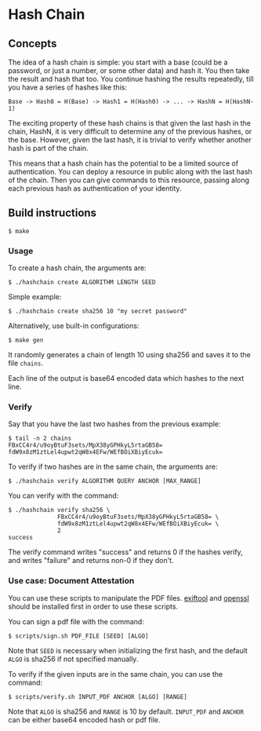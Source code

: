 # Hash Chain

## Concepts

The idea of a hash chain is simple: you start with a base (could be a
password, or just a number, or some other data) and hash it. You then take the
result and hash that too. You continue hashing the results repeatedly, till
you have a series of hashes like this:

    Base -> Hash0 = H(Base) -> Hash1 = H(Hash0) -> ... -> HashN = H(HashN-1)

The exciting property of these hash chains is that given the last hash in the
chain, HashN, it is very difficult to determine any of the previous hashes, or
the base. However, given the last hash, it is trivial to verify whether another
hash is part of the chain.

This means that a hash chain has the potential to be a limited source of
authentication. You can deploy a resource in public along with the last hash
of the chain. Then you can give commands to this resource, passing along each
previous hash as authentication of your identity.

## Build instructions
```shell
$ make
```

### Usage

To create a hash chain, the arguments are:
```shell
$ ./hashchain create ALGORITHM LENGTH SEED
```

Simple example:
```shell
$ ./hashchain create sha256 10 "my secret password"
```

Alternatively, use built-in configurations:
```shell
$ make gen
```

It randomly generates a chain of length 10 using sha256 and saves it to the
file `chains`.

Each line of the output is base64 encoded data which hashes to the next line.

### Verify

Say that you have the last two hashes from the previous example:
```shell
$ tail -n 2 chains
FBxCC4r4/u9oyBtuF3sets/MpX38yGPHkyL5rtaGB58=
fdW9x8zM1ztLel4upwt2qW8x4EFw/WEfBOiXBiyEcuk=
```

To verify if two hashes are in the same chain, the arguments are:
```shell
$ ./hashchain verify ALGORITHM QUERY ANCHOR [MAX_RANGE]
```

You can verify with the command:
```shell
$ ./hashchain verify sha256 \
              FBxCC4r4/u9oyBtuF3sets/MpX38yGPHkyL5rtaGB58= \
              fdW9x8zM1ztLel4upwt2qW8x4EFw/WEfBOiXBiyEcuk= \
              2
success
```

The verify command writes "success" and returns 0 if the hashes verify, and
writes "failure" and returns non-0 if they don't.

### Use case: Document Attestation
You can use these scripts to manipulate the PDF files. [exiftool](https://www.sno.phy.queensu.ca/~phil/exiftool/) and [openssl](https://www.openssl.org/) should be installed first in order to use these scripts.

You can sign a pdf file with the command:
```shell
$ scripts/sign.sh PDF_FILE [SEED] [ALGO]
```
Note that `SEED` is necessary when initializing the first hash, and the default `ALGO`  is sha256 if not specified manually.

To verify if the given inputs are in the same chain, you can use the command:
```shell
$ scripts/verify.sh INPUT_PDF ANCHOR [ALGO] [RANGE]
```
Note that `ALGO` is sha256 and `RANGE` is 10 by default. 
`INPUT_PDF` and `ANCHOR` can be either base64 encoded hash or pdf file.
